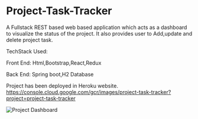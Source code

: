 # Project-Task-Tracker
A Fullstack REST based web based application which acts as a dashboard to visualize the status of the project.
It also provides user to Add,update and delete project task.

TechStack Used:

Front End: Html,Bootstrap,React,Redux

Back End: Spring boot,H2 Database

Project has been deployed in Heroku website. https://console.cloud.google.com/gcr/images/project-task-tracker?project=project-task-tracker 


![Project Dashboard](https://github.com/Koushikj9823/ProjectDashboard/blob/master/images/Dashboard.png)

